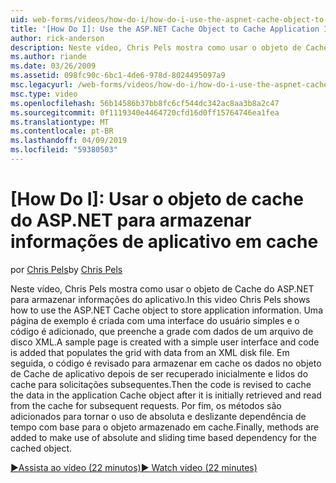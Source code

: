 ```yaml
---
uid: web-forms/videos/how-do-i/how-do-i-use-the-aspnet-cache-object-to-cache-application-information
title: '[How Do I]: Use the ASP.NET Cache Object to Cache Application Information | Microsoft Docs'
author: rick-anderson
description: Neste vídeo, Chris Pels mostra como usar o objeto de Cache do ASP.NET para armazenar informações do aplicativo. Uma página de exemplo é criada com uma interface do usuário simples um...
ms.author: riande
ms.date: 03/26/2009
ms.assetid: 098fc90c-6bc1-4de6-978d-8024495097a9
msc.legacyurl: /web-forms/videos/how-do-i/how-do-i-use-the-aspnet-cache-object-to-cache-application-information
msc.type: video
ms.openlocfilehash: 56b14586b37bb8fc6cf544dc342ac8aa3b8a2c47
ms.sourcegitcommit: 0f1119340e4464720cfd16d0ff15764746ea1fea
ms.translationtype: MT
ms.contentlocale: pt-BR
ms.lasthandoff: 04/09/2019
ms.locfileid: "59380503"
---
```

# <a name="how-do-i-use-the-aspnet-cache-object-to-cache-application-information"></a>[How Do I]: Usar o objeto de cache do ASP.NET para armazenar informações de aplicativo em cache

<span data-ttu-id="4d67a-104">por [Chris Pels](https://twitter.com/chrispels)</span><span class="sxs-lookup"><span data-stu-id="4d67a-104">by [Chris Pels](https://twitter.com/chrispels)</span></span>

<span data-ttu-id="4d67a-105">Neste vídeo, Chris Pels mostra como usar o objeto de Cache do ASP.NET para armazenar informações do aplicativo.</span><span class="sxs-lookup"><span data-stu-id="4d67a-105">In this video Chris Pels shows how to use the ASP.NET Cache object to store application information.</span></span> <span data-ttu-id="4d67a-106">Uma página de exemplo é criada com uma interface do usuário simples e o código é adicionado, que preenche a grade com dados de um arquivo de disco XML.</span><span class="sxs-lookup"><span data-stu-id="4d67a-106">A sample page is created with a simple user interface and code is added that populates the grid with data from an XML disk file.</span></span> <span data-ttu-id="4d67a-107">Em seguida, o código é revisado para armazenar em cache os dados no objeto de Cache de aplicativo depois de ser recuperado inicialmente e lidos do cache para solicitações subsequentes.</span><span class="sxs-lookup"><span data-stu-id="4d67a-107">Then the code is revised to cache the data in the application Cache object after it is initially retrieved and read from the cache for subsequent requests.</span></span> <span data-ttu-id="4d67a-108">Por fim, os métodos são adicionados para tornar o uso de absoluta e deslizante dependência de tempo com base para o objeto armazenado em cache.</span><span class="sxs-lookup"><span data-stu-id="4d67a-108">Finally, methods are added to make use of absolute and sliding time based dependency for the cached object.</span></span>

[<span data-ttu-id="4d67a-109">&#9654;Assista ao vídeo (22 minutos)</span><span class="sxs-lookup"><span data-stu-id="4d67a-109">&#9654; Watch video (22 minutes)</span></span>](https://channel9.msdn.com/Blogs/ASP-NET-Site-Videos/how-do-i-use-the-aspnet-cache-object-to-cache-application-information)
